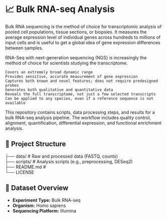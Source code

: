 # 📈 Bulk RNA-seq Analysis
Bulk RNA sequencing is the method of choice for transcriptomic analysis of pooled cell populations, 
tissue sections, or biopsies. 
It measures the average expression level of individual genes across hundreds to millions of input 
cells and is useful to get a global idea of gene expression differences between samples.

RNA-Seq with next-generation sequencing (NGS) is increasingly the method of choice for scientists studying the transcriptome.

    Covers an extremely broad dynamic range
    Provides sensitive, accurate measurement of gene expression
    Captures both known and novel features; does not require predesigned probes
    Generates both qualitative and quantitative data
    Reveals the full transcriptome, not just a few selected transcripts
    Can be applied to any species, even if a reference sequence is not available


This repository contains scripts, data processing steps, and results for a bulk RNA-seq analysis pipeline. 
The workflow includes quality control, alignment, quantification, differential expression, and functional enrichment analysis.

## 📁 Project Structure

├── data/ # Raw and processed data (FASTQ, counts)                              
├── scripts/ # Analysis scripts (e.g., preprocessing, DESeq2)                                        
├── README.md #                               
    └── LICENSE
    
## 🧬 Dataset Overview

- **Experiment Type:** Bulk RNA-seq  
- **Organism:** Homo sapiens  
- **Sequencing Platform:** Illumina
